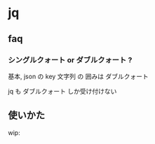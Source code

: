 
# jq


## faq

### シングルクォート or ダブルクォート ?

基本,
json の key 文字列 の 囲みは
ダブルクォート

jq も ダブルクォート しか受け付けない


## 使いかた

wip:



